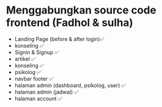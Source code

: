 # Menggabungkan source code frontend (Fadhol & sulha)
- Landing Page (before & after login)✅
- konseling ✅
- Signin & Signup ✅
- artikel ✅
- konseling ✅
- psikolog ✅
- navbar footer ✅
- halaman admin (dashboard, psikolog, user) ✅
- halaman admin (jadwal) ✅
- halaman account ✅ 
